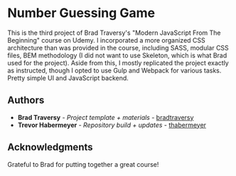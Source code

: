 # Number Guessing Game

This is the third project of Brad Traversy's "Modern JavaScript From The Beginning" course on Udemy. I incorporated a more organized CSS architecture than was provided in the course, including SASS, modular CSS files, BEM methodology (I did not want to use Skeleton, which is what Brad used for the project). Aside from this, I mostly replicated the project exactly as instructed, though I opted to use Gulp and Webpack for various tasks. Pretty simple UI and JavaScript backend.

## Authors

* **Brad Traversy** - *Project template + materials* - [bradtraversy](https://github.com/bradtraversy)
* **Trevor Habermeyer** - *Repository build + updates* - [thabermeyer](https://github.com/thabermeyer)

## Acknowledgments

Grateful to Brad for putting together a great course!

